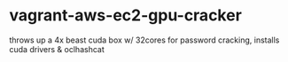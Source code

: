 # vagrant-aws-ec2-gpu-cracker
throws up a 4x beast cuda box w/ 32cores for password cracking, installs cuda drivers &amp; oclhashcat
